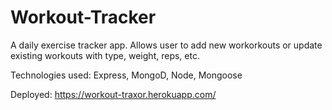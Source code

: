 # Workout-Tracker

A daily exercise tracker app. Allows user to add new workorkouts or update existing workouts with type, weight, reps, etc.

Technologies used: Express, MongoD, Node, Mongoose

Deployed: https://workout-traxor.herokuapp.com/

